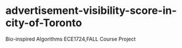 # advertisement-visibility-score-in-city-of-Toronto
Bio-inspired Algorithms ECE1724,FALL Course Project
